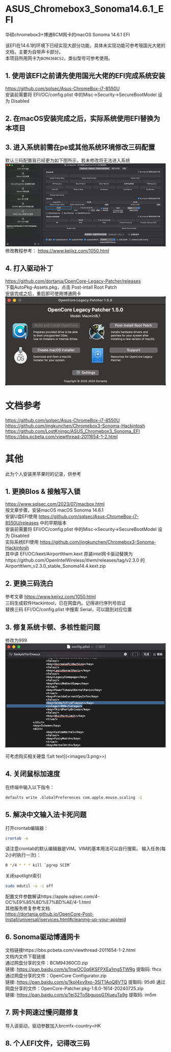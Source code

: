 # ASUS_Chromebox3_Sonoma14.6.1_EFI
华硕chromebox3+博通BCM网卡的macOS Sonoma 14.6.1 EFI

该EFI在14.6.1的环境下已经实现大部分功能，具体未实现功能可参考哦国光大佬的文档，主要为自带声卡部分。    
本项目所用网卡为`BCM4360CS2`，类似型号可参考使用。

## 1. 使用该EFI之前请先使用国光大佬的EFI完成系统安装  
https://github.com/sqlsec/Asus-ChromeBox-i7-8550U  
安装前需要将 EFI/OC/config.plist 中的Misc→Security→SecureBootModel 设为 Disabled

## 2. 在macOS安装完成之后，实际系统使用EFI替换为本项目

## 3. 进入系统前需在pe或其他系统环境修改三码配置
默认三码配置我已经更为如下图所示，若未修改将无法进入系统
![三码配置](<images/1.png>)
修改教程参考：
https://www.kejixz.com/1050.html

## 4. 打入驱动补丁
https://github.com/dortania/OpenCore-Legacy-Patcher/releases  
下载AutoPkg-Assets.pkg，点击 Post-intall Root Patch  
安装完成之后，重启即可使用博通网卡
![alt text](images/4.png)

# 文档参考
https://github.com/sqlsec/Asus-ChromeBox-i7-8550U
https://github.com/jingkunchen/Chromebox3-Sonoma-Hackintosh
https://github.com/LostKningc/ASUS_Chromebox3_Sonoma_EFI
https://bbs.pcbeta.com/viewthread-2011654-1-2.html
  
    
      
       
        

         

# 其他
此为个人安装黑苹果时的记录，供参考

## 1.	更换BIos & 接触写入锁
https://www.sqlsec.com/2023/07/macbox.html  
按文章步骤，安装macOS
macOS Sonoma 14.6.1   
安装U盘EFI使用 https://github.com/sqlsec/Asus-ChromeBox-i7-8550U/releases 中的早期版本  
安装前需要将 EFI/OC/config.plist 中的Misc->Security->SecureBootModel 设为 Disabled  
实际系统EFI使用 https://github.com/jingkunchen/Chromebox3-Sonoma-Hackintosh  
其中讲 EFI/OC/kext/AirportItlwm.kext 原装intel网卡驱动替换为https://github.com/OpenIntelWireless/itlwm/releases/tag/v2.3.0 的AirportItlwm_v2.3.0_stable_Sonoma14.4.kext.zip  

## 2.	更换三码洗白
参考文章 https://www.kejixz.com/1050.html  
三码生成软件Hackintool，已在网盘内。记得进行序列号验证  
替换三码 EFI/OC/config.plist 中搜索 Serial，可以跳到对应位置  


## 3.	修复系统卡顿、多核性能问题
修改为999
![alt text](<images/2.png>)

可考虑购买相关硬盘
![alt text](<images/3.png>>)

## 4.	关闭鼠标加速度
在终端中输入以下指令：  
```bash
defaults write .GlobalPreferences com.apple.mouse.scaling -1
```

## 5.	解决中文输入法卡死问题
打开crontab编辑器：  
```bash
crontab -e
```
请注意crontab的默认编辑器是VIM。VIM的基本用法可以自行搜索。
输入任务(每2小时执行一次)：
```bash
0 */4 * * * kill `pgrep SCIM`
```

关闭spotlight索引
```bash
sudo mdutil -a -i off
```

配置文件参数解读https://apple.sqlsec.com/4-OC%E9%85%8D%E7%BD%AE/4-1.html  
其他服务修复参考文档  
https://dortania.github.io/OpenCore-Post-Install/universal/iservices.html#cleaning-up-your-appleid  

## 6.	Sonoma驱动博通网卡
文档链接https://bbs.pcbeta.com/viewthread-2011654-1-2.html  
文档内文件下载链接  
通过网盘分享的文件：BCM94360CD.zip  
链接: https://pan.baidu.com/s/1nwOC0q6KSFPXEa1mg5TWRg 提取码: fhcx   
通过网盘分享的文件：OpenCore Configurator.zip  
链接: https://pan.baidu.com/s/1kpl4xv9xo-3SIT1AoQ8VTQ 提取码: 95d6 通过网盘分享的文件：OpenCore-Patcher.pkg-1.6.0-1614-20240725.zip  
链接: https://pan.baidu.com/s/1ei32ToSbguooG1XueuTa9g 提取码: im5m   

## 7.	网卡网速过慢问题修复
导入该驱动，驱动参数加入brcmfx-country=HK  

## 8.	个人EFI文件，记得改三码


